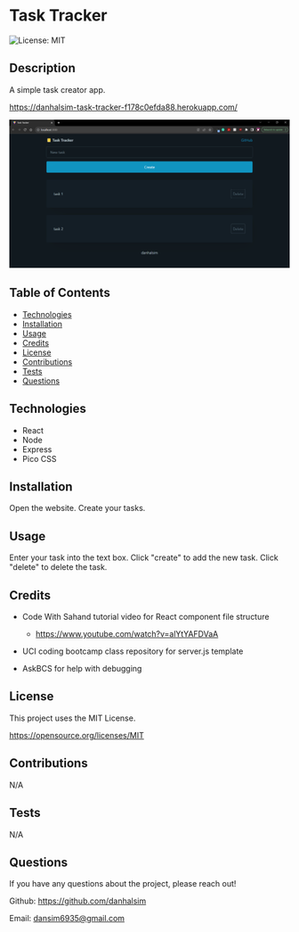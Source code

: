 # Task Tracker

![License: MIT](https://img.shields.io/badge/License-MIT-yellow.svg)

## Description

A simple task creator app.

https://danhalsim-task-tracker-f178c0efda88.herokuapp.com/

![screenshot](./assets/screenshot.png)

## Table of Contents

- [Technologies](#technologies)
- [Installation](#installation)
- [Usage](#usage)
- [Credits](#credits)
- [License](#license)
- [Contributions](#contributions)
- [Tests](#Tests)
- [Questions](#Questions)

## Technologies

- React
- Node
- Express
- Pico CSS

## Installation

Open the website. Create your tasks.

## Usage

Enter your task into the text box. Click "create" to add the new task. Click "delete" to delete the task.

## Credits

- Code With Sahand tutorial video for React component file structure
  - https://www.youtube.com/watch?v=alYtYAFDVaA

- UCI coding bootcamp class repository for server.js template

- AskBCS for help with debugging

## License

This project uses the MIT License.

https://opensource.org/licenses/MIT

## Contributions

N/A

## Tests

N/A

## Questions

If you have any questions about the project, please reach out!

Github: https://github.com/danhalsim

Email: dansim6935@gmail.com
